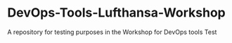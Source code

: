 # DevOps-Tools-Lufthansa-Workshop
 A repository for testing purposes in the Workshop for DevOps tools
Test
